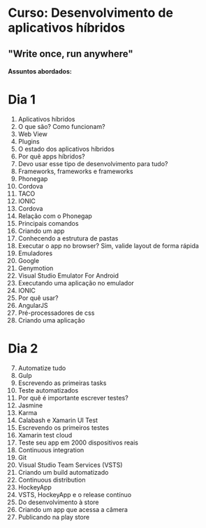 # Curso: Desenvolvimento de aplicativos híbridos
## "Write once, run anywhere"

#### Assuntos abordados:

# Dia 1

1. Aplicativos híbridos
  1. O que são? Como funcionam?
  2. Web View
  3. Plugins
2. O estado dos aplicativos híbridos
  1. Por quê apps híbridos?
  2. Devo usar esse tipo de desenvolvimento para tudo?
3. Frameworks, frameworks e frameworks
  1. Phonegap
  2. Cordova
  3. TACO
  4. IONIC
4. Cordova
  1. Relação com o Phonegap
  2. Principais comandos
  3. Criando um app
  4. Conhecendo a estrutura de pastas
  5. Executar o app no browser? Sim, valide layout de forma rápida
5. Emuladores
  1. Google
  2. Genymotion
  3. Visual Studio Emulator For Android
  4. Executando uma aplicação no emulador
6. IONIC
  1. Por quê usar?
  2. AngularJS
  3. Pré-processadores de css
  4. Criando uma aplicação

# Dia 2

7. Automatize tudo
  1. Gulp
  2. Escrevendo as primeiras tasks
8. Teste automatizados
  1. Por quê é importante escrever testes?
  2. Jasmine
  3. Karma
  4. Calabash e Xamarin UI Test
  5. Escrevendo os primeiros testes
9. Xamarin test cloud
  1. Teste seu app em 2000 dispositivos reais
10. Continuous integration
  1. Git
  2. Visual Studio Team Services (VSTS)
  3. Criando um build automatizado
11. Continuous distribution
  1. HockeyApp
  2. VSTS, HockeyApp e o release contínuo
12. Do desenvolvimento à store
  1. Criando um app que acessa a câmera
  2. Publicando na play store